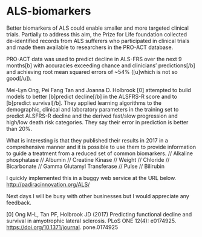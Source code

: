 # ALS-biomarkers

Better biomarkers of ALS could enable smaller and more targeted clinical trials. Partially to address this aim, the Prize for Life foundation collected de-identified records from ALS sufferers who participated in clinical trials and made them available to researchers in the PRO-ACT database.

PRO-ACT data was used to predict decline in ALS-FRS over the next 9 months[b] with accuracies exceeding chance and clinicians’ predictions[/b] and achieving root mean squared errors of ~54% ([u]which is not so good[/u]).

Mei-Lyn Ong, Pei Fang Tan and Joanna D. Holbrook [0] attempted to build models to better [b]predict decline[/b] in the ALSFRS-R score and to [b]predict survival[/b]. They applied learning algorithms to the demographic, clinical and laboratory parameters in the training set to predict ALSFRS-R decline and the derived fast/slow progression and high/low death risk categories. They say their error in prediction is better than 20%.

What is interesting is that they published their results in 2017 in a comprehensive manner and it is possible to use them to provide information to guide a treatment from a reduced set of common biomarkers.
// Alkaline phosphatase
// Albumin
// Creatine Kinase
// Weight
// Chloride
// Bicarbonate
// Gamma Glutamyl Transferase
// Pulse
// Bilirubin

I quickly implemented this in a buggy web service at the URL below.
http://padiracinnovation.org/ALS/

Next days I will be busy with other businesses but I would appreciate any feedback.

[0] Ong M-L, Tan PF, Holbrook JD (2017)
Predicting functional decline and survival in
amyotrophic lateral sclerosis. PLoS ONE 12(4):
e0174925. https://doi.org/10.1371/journal.
pone.0174925

